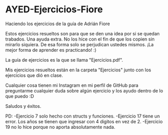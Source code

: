 # AYED-Ejercicios-Fiore
Haciendo los ejercicios de la guía de Adrián Fiore

Estos ejercicios resueltos son para que se den una idea por si se quedan trabados. Una ayuda extra. No los hice con el fin de que los copien sin mirarlo siquiera. De esa forma solo se perjudican ustedes mismos. ¡La mejor forma de aprender es practicando! :)

La guía de ejercicios es la que se llama "Ejercicios.pdf".

Mis ejercicios resueltos están en la carpeta "Ejercicios" junto con los ejercicios que dió en clase.

Cualquier cosa tienen mi Instagram en mi perfil de GitHub para preguntarme cualquier duda sobre algún ejercicio y los ayudo dentro de lo que puedo :D

Saludos y éxitos.

PD:
-Ejercicio 7 solo hecho con structs y funciones.
-Ejercicio 17 tiene un error. Los años se tienen que ingresar con 4 digitos en vez de 2.
-Ejercicio 19 no lo hice porque no aporta absolutamente nada.
